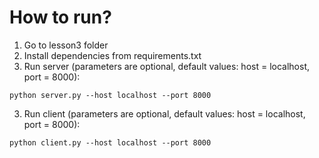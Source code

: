 # How to run?

1. Go to lesson3 folder
2. Install dependencies from requirements.txt
3. Run server (parameters are optional, default values: host = localhost, port = 8000):
```
python server.py --host localhost --port 8000
```
3. Run client (parameters are optional, default values: host = localhost, port = 8000):
```
python client.py --host localhost --port 8000
```